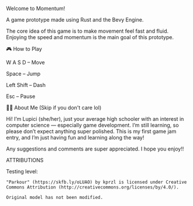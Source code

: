 Welcome to Momentum!

A game prototype made using Rust and the Bevy Engine.

The core idea of this game is to make movement feel fast and fluid.
Enjoying the speed and momentum is the main goal of this prototype.

🎮 How to Play

W A S D – Move

Space – Jump

Left Shift – Dash

Esc – Pause

🙋‍♀️ About Me (Skip if you don't care lol)

Hi! I’m Lupici (she/her), just your average high schooler with an interest in computer science — especially game development.
I’m still learning, so please don’t expect anything super polished.
This is my first game jam entry, and I’m just having fun and learning along the way!

Any suggestions and comments are super appreciated.
I hope you enjoy!!

ATTRIBUTIONS

Testing level:

    "Parkour" (https://skfb.ly/oLUAO) by kprzl is licensed under Creative Commons Attribution (http://creativecommons.org/licenses/by/4.0/).

    Original model has not been modified.
